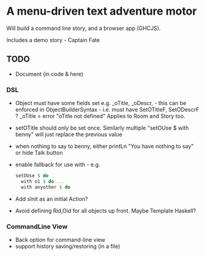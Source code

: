# A menu-driven text adventure motor

Will build a command line story, and a browser app (GHCJS).

Includes a demo story - Captain Fate


## TODO
- Document (in code & here)

### DSL

- Object must have some fields set  e.g. _oTitle, _oDescr, - this can be enforced in ObjectBuilderSyntax - i.e. must have SetOTitleF, SetODescrF ?
  _oTitle      = error "oTitle not defined"
  Applies to Room and Story too.
- setOTitle should only be set once. Similarly multiple "setOUse $ with benny" will just replace the previous value

- when nothing to say to benny, either printLn "You have nothing to say" or hide Talk button

- enable fallback for use with - e.g.

  ```haskell
  setOUse $ do
    with o1 $ do ...
    with anyother $ do
  ```

- Add sInit as an initial Action?

- Avoid defining Rid,Oid for all objects up front. Maybe Template Haskell?

### CommandLine View
- Back option for command-line view
- support history saving/restoring (in a file)
